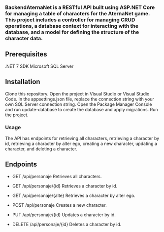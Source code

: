 ### BackendAternaNet is a RESTful API built using ASP.NET Core for managing a table of characters for the AternaNet game. This project includes a controller for managing CRUD operations, a database context for interacting with the database, and a model for defining the structure of the character data.

## Prerequisites
.NET 7 SDK
Microsoft SQL Server

## Installation
Clone this repository.
Open the project in Visual Studio or Visual Studio Code.
In the appsettings.json file, replace the connection string with your own SQL Server connection string.
Open the Package Manager Console and run update-database to create the database and apply migrations.
Run the project.

### Usage
The API has endpoints for retrieving all characters, retrieving a character by id, retrieving a character by alter ego, creating a new character, updating a character, and deleting a character.

## Endpoints
+ GET /api/personaje
Retrieves all characters.

+ GET /api/personaje/{id}
Retrieves a character by id.

+ GET /api/personaje/{alte}
Retrieves a character by alter ego.

+ POST /api/personaje
Creates a new character.

+ PUT /api/personaje/{id}
Updates a character by id.

+ DELETE /api/personaje/{id}
Deletes a character by id.

